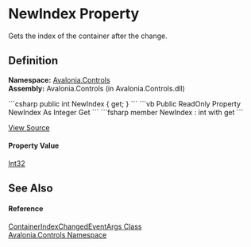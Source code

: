 # NewIndex Property


Gets the index of the container after the change.



## Definition
**Namespace:** <a href="N_Avalonia_Controls">Avalonia.Controls</a>  
**Assembly:** Avalonia.Controls (in Avalonia.Controls.dll)

<Tabs groupId="api-code-preview">
<TabItem value="csharp" label="C#">
```csharp
public int NewIndex { get; }
```
</TabItem>
<TabItem value="vb" label="VB">
```vb
Public ReadOnly Property NewIndex As Integer
	Get
```
</TabItem>
<TabItem value="fsharp" label="F#">
```fsharp
member NewIndex : int with get
```
</TabItem>
</Tabs>



<a href="https://github.com/AvaloniaUI/Avalonia/tree/master/src/Avalonia.Controls/ContainerIndexChangedEventArgs.cs#L25" title="View the source code">View Source</a>



#### Property Value
<a href="https://learn.microsoft.com/dotnet/api/system.int32" target="_blank" rel="noopener noreferrer">Int32</a>

## See Also


#### Reference
<a href="T_Avalonia_Controls_ContainerIndexChangedEventArgs">ContainerIndexChangedEventArgs Class</a>  
<a href="N_Avalonia_Controls">Avalonia.Controls Namespace</a>  


